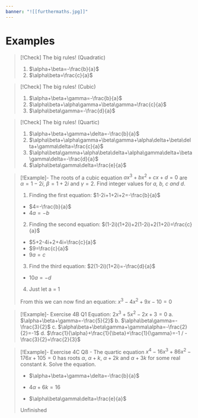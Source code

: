 ```yaml
---
banner: "![[furthermaths.jpg]]"
---
```

# Examples


> [!Check] The big rules! (Quadratic)
> 1. $\alpha+\beta=-\frac{b}{a}$
> 2. $\alpha\beta=\frac{c}{a}$

> [!Check] The big rules! (Cubic)
> 1. $\alpha+\beta+\gamma=-\frac{b}{a}$
> 2. $\alpha\beta+\alpha\gamma+\beta\gamma=\frac{c}{a}$
> 3. $\alpha\beta\gamma=-\frac{d}{a}$

> [!Check] The big rules! (Quartic)
> 1. $\alpha+\beta+\gamma+\delta=-\frac{b}{a}$
> 2. $\alpha\beta+\alpha\gamma+\beta\gamma+\alpha\delta+\beta\delta+\gamma\delta=\frac{c}{a}$
> 3. $\alpha\beta\gamma+\alpha\beta\delta+\alpha\gamma\delta+\beta\gamma\delta=-\frac{d}{a}$
> 4. $\alpha\beta\gamma\delta=\frac{e}{a}$

>[!Example]- The roots of a cubic equation $ax^3+bx^2+cx+d=0$ are $\alpha=1-2i$, $\beta=1+2i$ and $\gamma=2$. Find integer values for *a, b, c and d*.
>1. Finding the first equation: $1-2i+1+2i+2=-\frac{b}{a}$
>- $4=-\frac{b}{a}$ 
>- $4a=-b$
>2. Finding the second equation: $(1-2i)(1+2i)+2(1-2i)+2(1+2i)=\frac{c}{a}$
>- $5+2-4i+2+4i=\frac{c}{a}$
>- $9=\frac{c}{a}$
>- $9a=c$
>3. Find the third equation: $2(1-2i)(1+2i)=-\frac{d}{a}$
>- $10a=-d$
>4. Just let a = 1
>
>From this we can now find an equation: $x^3-4x^2+9x-10=0$

> [!Example]- Exercise 4B Q1
> Equation: $2x^3+5x^2-2x+3=0$
> a. $\alpha+\beta+\gamma=-\frac{5}{2}$
> b. $\alpha\beta\gamma=-\frac{3}{2}$
> c. $\alpha\beta+\beta\gamma+\gamma\alpha=-\frac{2}{2}=-1$
> d. $\frac{1}{\alpha}+\frac{1}{\beta}+\frac{1}{\gamma}=-1 / -\frac{3}{2}=\frac{2}{3}$

>[!Example]- Exercise 4C Q8 - The quartic equation $x^4-16x^3+86x^2-176x+105=0$ has roots $\alpha$, $\alpha+k$, $\alpha+2k$ and $\alpha+3k$ for some real constant $k$. Solve the equation.
>- $\alpha+\beta+\gamma+\delta=-\frac{b}{a}$
>- $4\alpha+6k=16$
>
>- $\alpha\beta\gamma\delta=\frac{e}{a}$
>
>Unfinished


